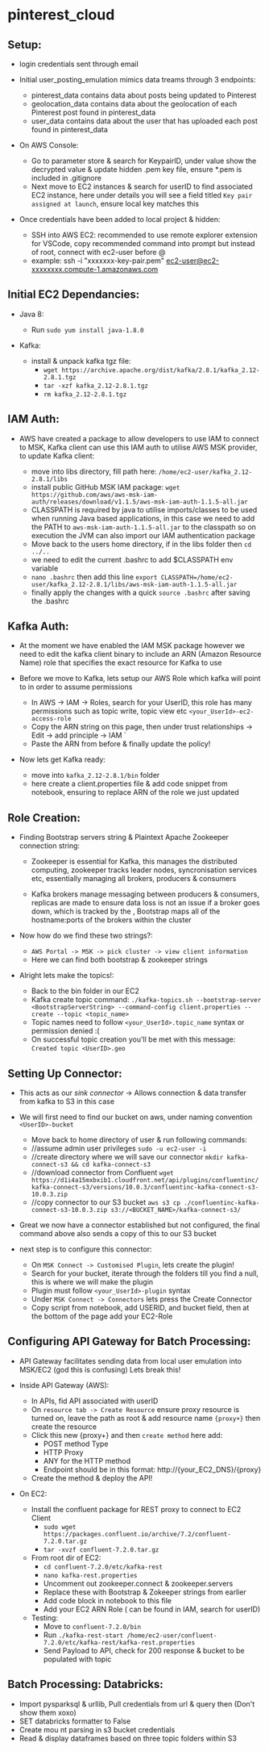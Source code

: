 # pinterest_cloud

## Setup:

- login credentials sent through email

- Initial user_posting_emulation mimics data treams through 3 endpoints: 
    - pinterest_data contains data about posts being updated to Pinterest
    - geolocation_data contains data about the geolocation of each Pinterest post found in pinterest_data
    - user_data contains data about the user that has uploaded each post found in pinterest_data

- On AWS Console:
    - Go to parameter store & search for KeypairID, under value show the decrypted value & update hidden .pem key file, ensure *.pem is included in .gitignore
    - Next move to EC2 instances & search for userID to find associated EC2 instance, here under details you will see a field titled ```Key pair assigned at launch```, ensure local key matches this

- Once credentials have been added to local project & hidden:
    - SSH into AWS EC2: recommended to use remote explorer extension for VSCode, copy recommended command into prompt but instead of root, connect with ec2-user before @
    - example: ssh -i "xxxxxxx-key-pair.pem" ec2-user@ec2-xxxxxxxx.compute-1.amazonaws.com

## Initial EC2 Dependancies:

- Java 8:
    - Run `sudo yum install java-1.8.0`

- Kafka:
    - install & unpack kafka tgz file:
        - `wget https://archive.apache.org/dist/kafka/2.8.1/kafka_2.12-2.8.1.tgz`
        - `tar -xzf kafka_2.12-2.8.1.tgz`
        - `rm kafka_2.12-2.8.1.tgz`

## IAM Auth:
- AWS have created a package to allow developers to use IAM to connect to MSK, Kafka client can use this IAM auth to utilise AWS MSK provider, to update Kafka client:
    
    - move into libs directory, fill path here: `/home/ec2-user/kafka_2.12-2.8.1/libs`
    - install public GitHub MSK IAM package: 
    `wget https://github.com/aws/aws-msk-iam-auth/releases/download/v1.1.5/aws-msk-iam-auth-1.1.5-all.jar`
    - CLASSPATH is required by java to utilise imports/classes to be used when running Java based applications, in this case we need to add the PATH to `aws-msk-iam-auth-1.1.5-all.jar` to the classpath so on execution the JVM can also import our IAM authentication package
    - Move back to the users home directory, if in the libs folder then `cd ../..`
    - we need to edit the current .bashrc to add $CLASSPATH env variable
    - `nano .bashrc` then add this line `export CLASSPATH=/home/ec2-user/kafka_2.12-2.8.1/libs/aws-msk-iam-auth-1.1.5-all.jar`
    - finally apply the changes with a quick `source .bashrc` after saving the .bashrc

## Kafka Auth:
- At the moment we have enabled the IAM MSK package however we need to edit the kafka client binary to include an ARN (Amazon Resource Name) role that specifies the exact resource for Kafka to use

- Before we move to Kafka, lets setup our AWS Role which kafka will point to in order to assume permissions
    
    - In AWS -> IAM -> Roles, search for your UserID, this role has many permissions such as topic write, topic view etc `<your_UserId>-ec2-access-role`
    - Copy the ARN string on this page, then under trust relationships -> Edit -> add principle -> IAM `
    - Paste the ARN from before & finally update the policy!

- Now lets get Kafka ready:

    - move into `kafka_2.12-2.8.1/bin` folder
    - here create a client.properties file & add code snippet from notebook, ensuring to replace ARN of the role we just updated

## Role Creation:

- Finding Bootstrap servers string & Plaintext Apache Zookeeper connection string:

    - Zookeeper is essential for Kafka, this manages the distributed computing, zookeeper tracks leader nodes, syncronisation services etc, essentially managing all brokers, producers & consumers

    - Kafka brokers manage messaging between producers & consumers, replicas are made to ensure data loss is not an issue if a broker goes down, which is tracked by the , Bootstrap maps all of the hostname:ports of the brokers within the cluster

- Now how do we find these two strings?:

    - `AWS Portal -> MSK -> pick cluster -> view client information`
    - Here we can find both bootstrap & zookeeper strings

- Alright lets make the topics!:

    - Back to the bin folder in our EC2
    - Kafka create topic command:
    `./kafka-topics.sh --bootstrap-server <BootstrapServerString> --command-config client.properties --create --topic <topic_name>`
    - Topic names need to follow `<your_UserId>.topic_name` syntax or permission denied :(
    - On successful topic creation you'll be met with this message:
    `Created topic <UserID>.geo`

## Setting Up Connector:

- This acts as our _sink connector_ -> Allows connection & data transfer from kafka to S3 in this case
- We will first need to find our bucket on aws, under naming convention `<UserID>-bucket`

    - Move back to home directory of user & run following commands:
    - //assume admin user privileges
      `sudo -u ec2-user -i`
    - //create directory where we will save our connector 
      `mkdir kafka-connect-s3 && cd kafka-connect-s3`
    - //download connector from Confluent
      `wget https://d1i4a15mxbxib1.cloudfront.net/api/plugins/confluentinc/kafka-connect-s3/versions/10.0.3/confluentinc-kafka-connect-s3-10.0.3.zip`
    - //copy connector to our S3 bucket
      `aws s3 cp ./confluentinc-kafka-connect-s3-10.0.3.zip s3://<BUCKET_NAME>/kafka-connect-s3/`

- Great we now have a connector established but not configured, the final command above also sends a copy of this to our S3 bucket
- next step is to configure this connector:

    - On `MSK Connect -> Customised Plugin`, lets create the plugin!
    - Search for your bucket, iterate through the folders till you find a null, this is where we will make the plugin
    - Plugin must follow `<your_UserId>-plugin` syntax
    - Under `MSK Connect -> Connectors` lets press the Create Connector
    - Copy script from notebook, add USERID, and bucket field, then at the bottom of the page add your EC2-Role

## Configuring API Gateway for Batch Processing:

- API Gateway facilitates sending data from local user emulation into MSK/EC2 (god this is confusing)
Lets break this!

- Inside API Gateway (AWS):
    - In APIs, fid API associated with userID
    - On `resource tab -> Create Resource` ensure proxy resource is turned on, leave the path as root & add resource name `{proxy+}` then create the resource
    - Click this new {proxy+} and then `create method` here add:
        - POST method Type
        - HTTP Proxy
        - ANY for the HTTP method
        - Endpoint should be in this format: http://{your_EC2_DNS}/{proxy}
    - Create the method & deploy the API!

 - On EC2:
    - Install the confluent package for REST proxy to connect to EC2 Client
        - ```sudo wget https://packages.confluent.io/archive/7.2/confluent-7.2.0.tar.gz```
        - ```tar -xvzf confluent-7.2.0.tar.gz ```
    - From root dir of EC2:
        - `cd confluent-7.2.0/etc/kafka-rest`
        - `nano kafka-rest.properties`
        - Uncomment out zookeeper.connect & zookeeper.servers
        - Replace these with Bootstrap & Zokeeper strings from earlier
        - Add code block in notebook to this file
        - Add your EC2 ARN Role ( can be found in IAM, search for userID)
    - Testing:
        - Move to `confluent-7.2.0/bin`
        - Run `./kafka-rest-start /home/ec2-user/confluent-7.2.0/etc/kafka-rest/kafka-rest.properties`
        - Send Payload to API, check for 200 response & bucket to be populated with topic

## Batch Processing: Databricks:

- Import pysparksql & urllib, Pull credentials from url & query then (Don't show them xoxo)
- SET databricks formatter to False
- Create mou nt parsing in s3 bucket credentials
- Read & display dataframes based on three topic folders within S3